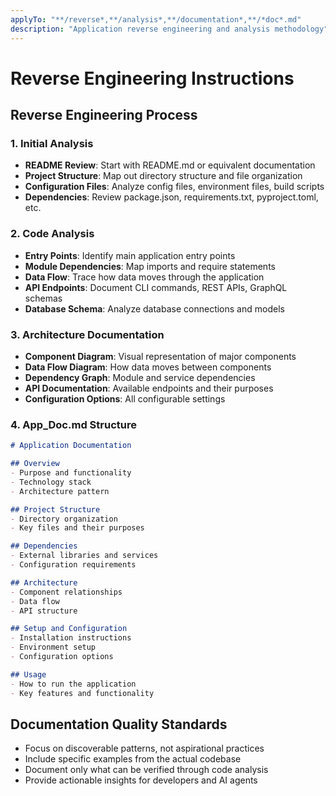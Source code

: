 ```yaml
---
applyTo: "**/reverse*,**/analysis*,**/documentation*,**/*doc*.md"
description: "Application reverse engineering and analysis methodology"
---
```


# Reverse Engineering Instructions

## Reverse Engineering Process

### 1. Initial Analysis
- **README Review**: Start with README.md or equivalent documentation
- **Project Structure**: Map out directory structure and file organization
- **Configuration Files**: Analyze config files, environment files, build scripts
- **Dependencies**: Review package.json, requirements.txt, pyproject.toml, etc.

### 2. Code Analysis
- **Entry Points**: Identify main application entry points
- **Module Dependencies**: Map imports and require statements
- **Data Flow**: Trace how data moves through the application
- **API Endpoints**: Document CLI commands, REST APIs, GraphQL schemas
- **Database Schema**: Analyze database connections and models

### 3. Architecture Documentation
- **Component Diagram**: Visual representation of major components
- **Data Flow Diagram**: How data moves between components
- **Dependency Graph**: Module and service dependencies
- **API Documentation**: Available endpoints and their purposes
- **Configuration Options**: All configurable settings

### 4. App_Doc.md Structure
```markdown
# Application Documentation

## Overview
- Purpose and functionality
- Technology stack
- Architecture pattern

## Project Structure
- Directory organization
- Key files and their purposes

## Dependencies
- External libraries and services
- Configuration requirements

## Architecture
- Component relationships
- Data flow
- API structure

## Setup and Configuration
- Installation instructions
- Environment setup
- Configuration options

## Usage
- How to run the application
- Key features and functionality
```

## Documentation Quality Standards
- Focus on discoverable patterns, not aspirational practices
- Include specific examples from the actual codebase
- Document only what can be verified through code analysis
- Provide actionable insights for developers and AI agents
